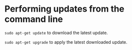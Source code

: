 # Performing updates from the command line

`sudo apt-get update` to download the latest update.

`sudo apt-get upgrade` to apply the latest downloaded update.
